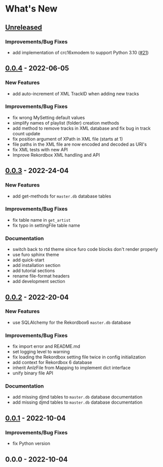 # What's New

<a name="unreleased"></a>
## [Unreleased]

### Improvements/Bug Fixes
- add implementation of crc16xmodem to support Python 3.10 ([#21](https://github.com/dylanljones/pyrekordbox/issues/21))


<a name="0.0.4"></a>
## [0.0.4] - 2022-06-05
### New Features
- add auto-increment of XML TrackID when adding new tracks

### Improvements/Bug Fixes
- fix wrong MySetting default values
- simplify names of playlist (folder) creation methods
- add method to remove tracks in XML database and fix bug in track count update
- fix position argument of XPath in XML file (starts at 1)
- file paths in the XML file are now encoded and decoded as URI's
- fix XML tests with new API
- Improve Rekordbox XML handling and API


<a name="0.0.3"></a>
## [0.0.3] - 2022-24-04
### New Features
- add get-methods for `master.db` database tables

### Improvements/Bug Fixes
- fix table name in `get_artist`
- fix typo in settingFile table name

### Documentation
- switch back to rtd theme since furo code blocks don't render properly
- use furo sphinx theme
- add quick-start
- add installation section
- add tutorial sections
- rename file-format headers
- add development section


<a name="0.0.2"></a>
## [0.0.2] - 2022-20-04
### New Features
- use SQLAlchemy for the  Rekordbox6 `master.db` database

### Improvements/Bug Fixes
- fix import error and README.md
- set logging level to warning
- fix loading the Rekordbox setting file twice in config initialization
- add context for Rekordbox 6 database
- inherit AnlzFile from Mapping to implement dict interface
- unify binary file API

### Documentation
- add missing djmd tables to `master.db` database documentation
- add missing djmd tables to `master.db` database documentation


<a name="0.0.1"></a>
## [0.0.1] - 2022-10-04
### Improvements/Bug Fixes
- fix Python version


<a name="0.0.0"></a>
## 0.0.0 - 2022-10-04


[Unreleased]: https://github.com/dylanljones/pyrekordbox/compare/0.0.4...HEAD
[0.0.4]: https://github.com/dylanljones/pyrekordbox/compare/0.0.3...0.0.4
[0.0.3]: https://github.com/dylanljones/pyrekordbox/compare/0.0.2...0.0.3
[0.0.2]: https://github.com/dylanljones/pyrekordbox/compare/0.0.1...0.0.2
[0.0.1]: https://github.com/dylanljones/pyrekordbox/compare/0.0.0...0.0.1
